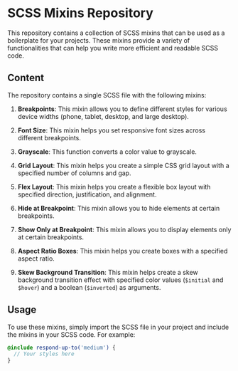 # SCSS Mixins Repository

This repository contains a collection of SCSS mixins that can be used as a boilerplate for your projects. These mixins provide a variety of functionalities that can help you write more efficient and readable SCSS code.

## Content

The repository contains a single SCSS file with the following mixins:

1. **Breakpoints**: This mixin allows you to define different styles for various device widths (phone, tablet, desktop, and large desktop).

2. **Font Size**: This mixin helps you set responsive font sizes across different breakpoints.

3. **Grayscale**: This function converts a color value to grayscale.

4. **Grid Layout**: This mixin helps you create a simple CSS grid layout with a specified number of columns and gap.

5. **Flex Layout**: This mixin helps you create a flexible box layout with specified direction, justification, and alignment.

6. **Hide at Breakpoint**: This mixin allows you to hide elements at certain breakpoints.

7. **Show Only at Breakpoint**: This mixin allows you to display elements only at certain breakpoints.

8. **Aspect Ratio Boxes**: This mixin helps you create boxes with a specified aspect ratio.

9. **Skew Background Transition**: This mixin helps create a skew background transition effect with specified color values (`$initial` and `$hover`) and a boolean (`$inverted`) as arguments.

## Usage

To use these mixins, simply import the SCSS file in your project and include the mixins in your SCSS code. For example:

```scss
@include respond-up-to('medium') {
  // Your styles here
}
